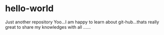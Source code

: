 # hello-world
Just another repository
Yoo...I am happy to learn about git-hub...thats really great to share my knowledges with all ......

